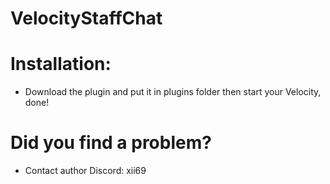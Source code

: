 # VelocityStaffChat

# Installation:

* Download the plugin and put it in plugins folder then start your Velocity, done!

# Did you find a problem?

* Contact author Discord: xii69
